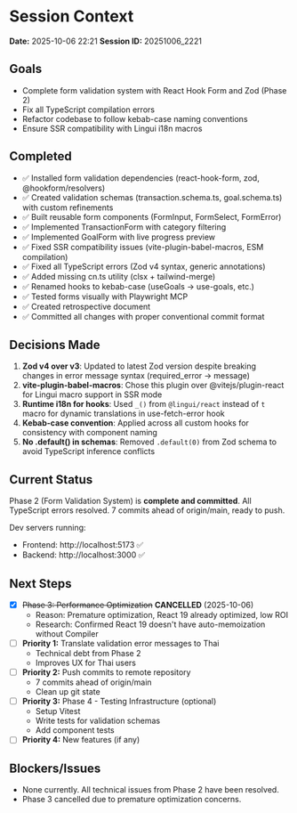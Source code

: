 # Session Context

**Date:** 2025-10-06 22:21
**Session ID:** 20251006_2221

## Goals
- Complete form validation system with React Hook Form and Zod (Phase 2)
- Fix all TypeScript compilation errors
- Refactor codebase to follow kebab-case naming conventions
- Ensure SSR compatibility with Lingui i18n macros

## Completed
- ✅ Installed form validation dependencies (react-hook-form, zod, @hookform/resolvers)
- ✅ Created validation schemas (transaction.schema.ts, goal.schema.ts) with custom refinements
- ✅ Built reusable form components (FormInput, FormSelect, FormError)
- ✅ Implemented TransactionForm with category filtering
- ✅ Implemented GoalForm with live progress preview
- ✅ Fixed SSR compatibility issues (vite-plugin-babel-macros, ESM compilation)
- ✅ Fixed all TypeScript errors (Zod v4 syntax, generic annotations)
- ✅ Added missing cn.ts utility (clsx + tailwind-merge)
- ✅ Renamed hooks to kebab-case (useGoals → use-goals, etc.)
- ✅ Tested forms visually with Playwright MCP
- ✅ Created retrospective document
- ✅ Committed all changes with proper conventional commit format

## Decisions Made
1. **Zod v4 over v3**: Updated to latest Zod version despite breaking changes in error message syntax (required_error → message)
2. **vite-plugin-babel-macros**: Chose this plugin over @vitejs/plugin-react for Lingui macro support in SSR mode
3. **Runtime i18n for hooks**: Used `_()` from `@lingui/react` instead of `t` macro for dynamic translations in use-fetch-error hook
4. **Kebab-case convention**: Applied across all custom hooks for consistency with component naming
5. **No .default() in schemas**: Removed `.default(0)` from Zod schema to avoid TypeScript inference conflicts

## Current Status
Phase 2 (Form Validation System) is **complete and committed**. All TypeScript errors resolved. 7 commits ahead of origin/main, ready to push.

Dev servers running:
- Frontend: http://localhost:5173 ✅
- Backend: http://localhost:3000 ✅

## Next Steps
- [x] ~~Phase 3: Performance Optimization~~ **CANCELLED** (2025-10-06)
  - Reason: Premature optimization, React 19 already optimized, low ROI
  - Research: Confirmed React 19 doesn't have auto-memoization without Compiler
- [ ] **Priority 1:** Translate validation error messages to Thai
  - Technical debt from Phase 2
  - Improves UX for Thai users
- [ ] **Priority 2:** Push commits to remote repository
  - 7 commits ahead of origin/main
  - Clean up git state
- [ ] **Priority 3:** Phase 4 - Testing Infrastructure (optional)
  - Setup Vitest
  - Write tests for validation schemas
  - Add component tests
- [ ] **Priority 4:** New features (if any)

## Blockers/Issues
- None currently. All technical issues from Phase 2 have been resolved.
- Phase 3 cancelled due to premature optimization concerns.
